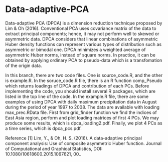 # Data-adaptive-PCA
Data-adaptive PCA (DPCA) is a dimension reduction technique proposed by Lim & Oh (2016). Conventional PCA uses covariance matrix of the data to extract principal components; hence, it may not perform well to skewed or asymmetric data. DPCA considers that linear combinations of asymmetric Huber density functions can represent various types of distribution such as asymmetric or bimodal one. DPCA  minimizes a weighted average of asymmetric Huber norms, instead of square norms. In practice, it can be obtained by applying ordinary PCA to pseudo-data which is a transfomation of the origin data. 

In this branch, there are two code files. One is source_code.R, and the other is example.R. In the soruce_code.R file, there is an R function comp_Pseudo which returns loadings of DPCA and contribution of each PCs. Before implementing the code, you should install several R packages, which are listed in the top line of the code. In the example.R file, there are some examples of using DPCA with daily maximum precipitation data in August during the period of year 1997 to 2008. The data are available with loading max_prec.RData file. First from grid_finder function we find the indices of East Asia region, perform and plot loading matrices of first 4 PCs. We may produce some results, which is dpca_loading2.pdf. Finally, we plot 4 PCs as a time series, which is dpca_pcs.pdf.



Reference
[1] Lim, Y., & Oh, H. S. (2016). A data-adaptive principal component analysis: Use of composite asymmetric Huber function. Journal of Computational and Graphical Statistics, DOI: 10.1080/10618600.2015.1067621, 00..
